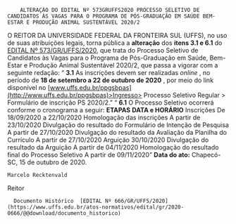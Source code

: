         ALTERAÇÃO DO EDITAL Nº 573GRUFFS2020 PROCESSO SELETIVO DE CANDIDATOS ÀS VAGAS PARA O PROGRAMA DE PÓS-GRADUAÇÃO EM SAÚDE BEM-ESTAR E PRODUÇÃO ANIMAL SUSTENTÁVEL 2020/2  

 O REITOR DA UNIVERSIDADE FEDERAL DA FRONTEIRA SUL (UFFS), no uso de suas atribuições legais, torna pública a **alteração** dos **itens 3.1 e 6.1** do [EDITAL Nº 5](https://www.uffs.edu.br/atos-normativos/edital/gr/2020-0521)[73](https://www.uffs.edu.br/atos-normativos/edital/gr/2020-0521)[/GR/UFFS/2020](https://www.uffs.edu.br/atos-normativos/edital/gr/2020-0521), que trata do Processo Seletivo de Candidatos às Vagas para o Programa de Pós-Graduação em Saúde, Bem-Estar e Produção Animal Sustentável 2020/2, que passa a vigorar com a seguinte redação: “ **3.1** As inscrições devem ser realizadas *online* , no período de **18 de setembro a 22 de outubro de 2020** , por meio do link disponível no [www.uffs.edu.br/ppgsbpas](http://www.uffs.edu.br/ppgsbpas)>Ingresso> Processo Seletivo Regular > Formulário de inscrição PS 2020/2.”   “ **6.1**  O Processo Seletivo ocorrerá conforme o cronograma a seguir:     **ETAPAS**   **DATA e HORÁRIO**     Inscrições   De 18/09/2020 a 22/10/2020     Homologação das inscrições   A partir de 23/10/2020     Divulgação do resultado do Formulário de Intenção de Pesquisa   A partir de 27/10/2020     Divulgação do resultado da Avaliação da Planilha do Currículo   A partir de 27/10/2020     Arguição   30/10/2020     Divulgação do resultado da Arguição   A partir de 04/11/2020     Homologação do resultado final do Processo Seletivo   A partir de 09/11/2020”            **Data do ato:** Chapecó-SC, 15 de outubro de 2020.   
 

    Marcelo Recktenvald   
 Reitor 

      Documento Histórico  [EDITAL Nº 666/GR/UFFS/2020](https://www.uffs.edu.br/atos-normativos/edital/gr/2020-0666/@@download/documento_historico)     
      